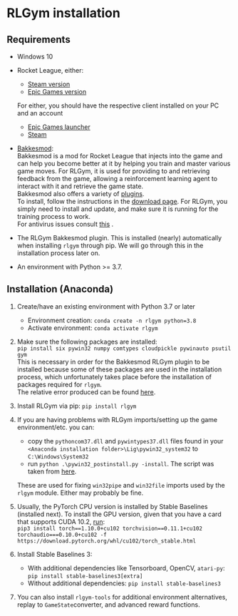 # RLGym installation

## Requirements

- Windows 10
- Rocket League, either:
    - [Steam version](https://store.steampowered.com/app/252950/Rocket_League/)
    - [Epic Games version](https://www.epicgames.com/store/en-US/p/rocket-league) <br>

  For either, you should have the respective client installed on your PC and an account
    - [Epic Games launcher](https://www.epicgames.com/store/en-US/download)
    - [Steam](https://store.steampowered.com/about/)
- [Bakkesmod](https://www.bakkesmod.com/): <br>
  Bakkesmod is a mod for Rocket League that injects into the game and can help you become better at it by helping you
  train and master various game moves.
  For RLGym, it is used for providing to and retrieving feedback from the game, allowing a reinforcement learning agent
  to interact with it and retrieve the game state.<br>
  Bakkesmod also offers a variety of [plugins](https://bakkesplugins.com/). <br>
  To install, follow the instructions in the [download page](https://www.bakkesmod.com/download.php). For RLGym, you
  simply need to install and update, and make sure it is running for the training process to work.<br>
  For antivirus issues consult
  [this](https://docs.google.com/spreadsheets/d/e/2PACX-1vSLd3OucDGczgvFDa_D4I72MYNVhskJMe-pA8Bi5eFBuCADixLR1QleIE-X8eE_4L-AlLNhIm6A7fTK/pubhtml)
  .
- The RLGym Bakkesmod plugin. This is installed (nearly) automatically when installing `rlgym` through pip. We will go
  through this in the installation process later on.
- An environment with Python >= 3.7.

## Installation (Anaconda)

1. Create/have an existing environment with Python 3.7 or later
    - Environment creation: `conda create -n rlgym python=3.8`
    - Activate environment: `conda activate rlgym`
2. Make sure the following packages are installed:<br>
   `pip install six pywin32 numpy comtypes cloudpickle pywinauto psutil gym`<br>
   This is necessary in order for the Bakkesmod RLGym plugin to be installed because some of these packages are used in
   the installation process, which unfortunately takes place before the installation of packages required for `rlgym`.
   <br>
   The relative error produced can be found [here](https://github.com/pypa/pip/issues/8368).
3. Install RLGym via pip: `pip install rlgym`
4. If you are having problems with RLGym imports/setting up the game environment/etc. you can:
    - copy the `pythoncom37.dll` and `pywintypes37.dll` files found in
      your `<Anaconda installation folder>\Lig\pywin32_system32` to `C:\Windows\System32`
    - run `python .\pywin32_postinstall.py -install`. The script was taken
      from [here](https://github.com/mhammond/pywin32/blob/main/pywin32_postinstall.py).

   These are used for fixing `win32pipe` and `win32file` imports used by the `rlgym` module. Either may probably be
   fine.
5. Usually, the PyTorch CPU version is installed by Stable Baselines (installed next). To install the GPU version, given
   that you have a card that supports CUDA 10.2, [run](https://pytorch.org/get-started/locally/): <br>
   `pip3 install torch==1.10.0+cu102 torchvision==0.11.1+cu102 torchaudio===0.10.0+cu102 -f https://download.pytorch.org/whl/cu102/torch_stable.html`
6. Install Stable Baselines 3:
    - With additional dependencies like Tensorboard, OpenCV, `atari-py`: `pip install stable-baselines3[extra]`
    - Without additional dependencies: `pip install stable-baselines3`
7. You can also install `rlgym-tools` for additional environment alternatives, replay to `GameState`converter, and
   advanced reward functions.

